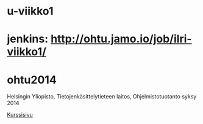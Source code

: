u-viikko1
============

jenkins: http://ohtu.jamo.io/job/ilri-viikko1/
=======
ohtu2014
========

Helsingin Yliopisto, Tietojenkäsittelytieteen laitos, Ohjelmistotuotanto syksy 2014 

[Kurssisivu](https://github.com/hy-tktl/ohtu2014/wiki)

